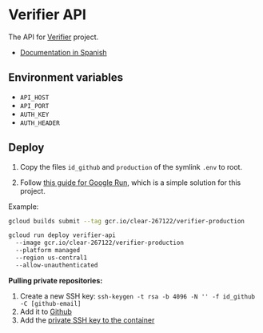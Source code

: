 # Verifier API

The API for [Verifier](https://verifier.mx) project.

* [Documentation in Spanish](/docs/README_ES.md)

## Environment variables

* `API_HOST`
* `API_PORT`
* `AUTH_KEY`
* `AUTH_HEADER`

## Deploy

1. Copy the files `id_github` and `production` of the symlink `.env` to root.

2. Follow [this guide for Google Run](https://cloud.google.com/run/docs/quickstarts/build-and-deploy/nodejs), which is a simple solution for this project.

Example:

```sh
gcloud builds submit --tag gcr.io/clear-267122/verifier-production

gcloud run deploy verifier-api
  --image gcr.io/clear-267122/verifier-production
  --platform managed
  --region us-central1
  --allow-unauthenticated
```

**Pulling private repositories:**
1. Create a new SSH key: `ssh-keygen -t rsa -b 4096 -N '' -f id_github -C [github-email]`
1. Add it to [Github](https://docs.github.com/en/github/authenticating-to-github/connecting-to-github-with-ssh/generating-a-new-ssh-key-and-adding-it-to-the-ssh-agent)
2. Add the [private SSH key to the container](https://stackoverflow.com/a/24937401/1628009)
